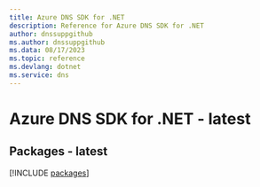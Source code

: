 ```yaml
---
title: Azure DNS SDK for .NET
description: Reference for Azure DNS SDK for .NET
author: dnssuppgithub
ms.author: dnssuppgithub
ms.data: 08/17/2023
ms.topic: reference
ms.devlang: dotnet
ms.service: dns
---
```

# Azure DNS SDK for .NET - latest
## Packages - latest
[!INCLUDE [packages](dns-index.md)]